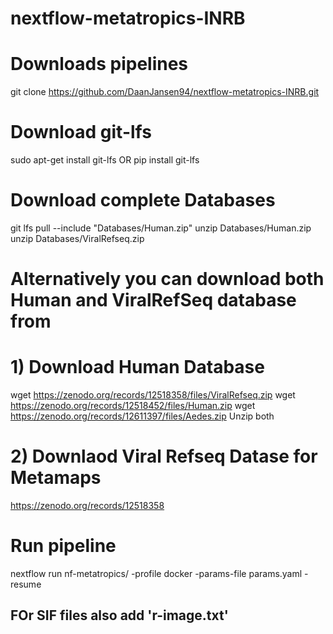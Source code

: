 # nextflow-metatropics-INRB

# Downloads pipelines
git clone https://github.com/DaanJansen94/nextflow-metatropics-INRB.git 

# Download git-lfs
sudo apt-get install git-lfs 
OR
pip install git-lfs

# Download complete Databases
git lfs pull --include "Databases/Human.zip" 
unzip Databases/Human.zip
unzip Databases/ViralRefseq.zip

# Alternatively you can download both Human and ViralRefSeq database from
# 1) Download Human Database
wget https://zenodo.org/records/12518358/files/ViralRefseq.zip
wget https://zenodo.org/records/12518452/files/Human.zip
wget https://zenodo.org/records/12611397/files/Aedes.zip
Unzip both

# 2) Downlaod Viral Refseq Datase for Metamaps
https://zenodo.org/records/12518358

# Run pipeline
nextflow run nf-metatropics/ -profile docker -params-file params.yaml -resume


## FOr SIF files also add 'r-image.txt'
